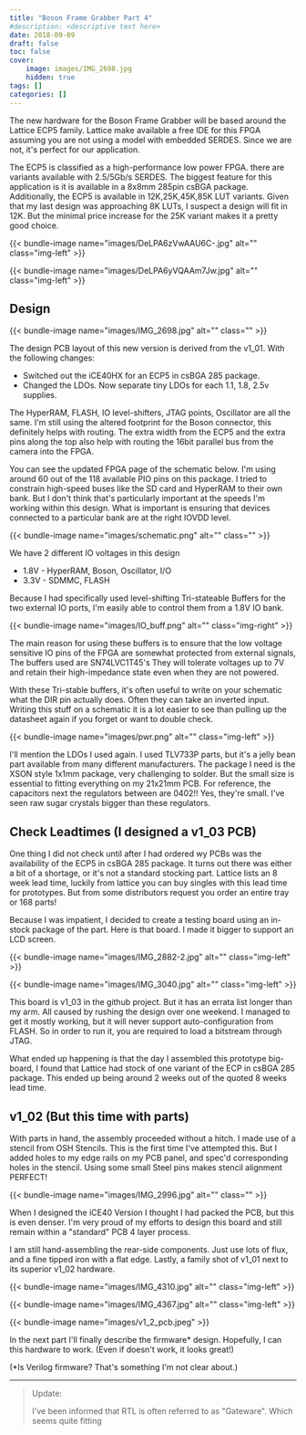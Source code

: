 ```yaml
---
title: "Boson Frame Grabber Part 4"
#description: <descriptive text here>
date: 2018-09-09
draft: false
toc: false
cover:
    image: images/IMG_2698.jpg
    hidden: true
tags: []
categories: []
---
```


The new hardware for the Boson Frame Grabber will be based around the Lattice ECP5 family. Lattice make available a free IDE for this FPGA assuming you are not using a model with embedded SERDES. Since we are not, it's perfect for our application.
<!--more-->

The ECP5 is classified as a high-performance low power FPGA. there are variants available with 2.5/5Gb/s SERDES. The biggest feature for this application is it is available in a 8x8mm 285pin csBGA package. Additionally, the ECP5 is available in 12K,25K,45K,85K LUT variants. Given that my last design was approaching 8K LUTs, I suspect a design will fit in 12K. But the minimal price increase for the 25K variant makes it a pretty good choice.


{{< bundle-image name="images/DeLPA6zVwAAU6C-.jpg" alt="" class="img-left" >}} 

{{< bundle-image name="images/DeLPA6yVQAAm7Jw.jpg" alt="" class="img-left" >}} 


## Design

{{< bundle-image name="images/IMG_2698.jpg" alt="" class="" >}}

The design PCB layout of this new version is derived from the v1_01. With the following changes:

 - Switched out the iCE40HX for an ECP5 in csBGA 285 package.
 - Changed the LDOs. Now separate tiny LDOs for each 1.1, 1.8, 2.5v supplies.

The HyperRAM, FLASH, IO level-shifters, JTAG points, Oscillator are all the same. I'm still using the altered footprint for the Boson connector, this definitely helps with routing. The extra width from the ECP5 and the extra pins along the top also help with routing the 16bit parallel bus from the camera into the FPGA.

You can see the updated FPGA page of the schematic below. I'm using around 60 out of the 118 available PIO pins on this package. I tried to constrain high-speed buses like the SD card and HyperRAM to their own bank. But I don't think that's particularly important at the speeds I'm working within this design. What is important is ensuring that devices connected to a particular bank are at the right IOVDD level.

{{< bundle-image name="images/schematic.png" alt="" class="" >}}

We have 2 different IO voltages in this design

 - 1.8V - HyperRAM, Boson, Oscillator, I/O
 - 3.3V - SDMMC, FLASH

Because I had specifically used level-shifting Tri-stateable Buffers for the two external IO ports, I'm easily able to control them from a 1.8V IO bank.

{{< bundle-image name="images/IO_buff.png" alt="" class="img-right" >}}

The main reason for using these buffers is to ensure that the low voltage sensitive IO pins of the FPGA are somewhat protected from external signals, The buffers used are SN74LVC1T45's They will tolerate voltages up to 7V and retain their high-impedance state even when they are not powered.

With these Tri-stable buffers, it's often useful to write on your schematic what the DIR pin actually does. Often they can take an inverted input. Writing this stuff on a schematic it is a lot easier to see than pulling up the datasheet again if you forget or want to double check.

{{< bundle-image name="images/pwr.png" alt="" class="img-left" >}}

I'll mention the LDOs I used again. I used TLV733P parts, but it's a jelly bean part available from many different manufacturers. The package I need is the XSON style 1x1mm package, very challenging to solder. But the small size is essential to fitting everything on my 21x21mm PCB.  For reference, the capacitors next the regulators between are 0402!! Yes, they're small. I've seen raw sugar crystals bigger than these regulators.

## Check Leadtimes (I designed a v1_03 PCB)

One thing I did not check until after I had ordered wy PCBs was the availability of the ECP5 in csBGA 285 package. It turns out there was either a bit of a shortage, or it's not a standard stocking part. Lattice lists an 8 week lead time, luckily from lattice you can buy singles with this lead time for prototypes. But from some distributors request you order an entire tray or 168 parts! 

Because I was impatient, I decided to create a testing board using an in-stock package of the part. Here is that board. I made it bigger to support an LCD screen.

{{< bundle-image name="images/IMG_2882-2.jpg" alt="" class="img-left" >}}

{{< bundle-image name="images/IMG_3040.jpg" alt="" class="img-left" >}}

This board is v1_03 in the github project. But it has an errata list longer than my arm. All caused by rushing the design over one weekend. I managed to get it mostly working, but it will never support auto-configuration from FLASH. So in order to run it, you are required to load a bitstream through JTAG.

What ended up happening is that the day I assembled this prototype big-board, I found that Lattice had stock of one variant of the ECP in csBGA 285 package. This ended up being around 2 weeks out of the quoted 8 weeks lead time.

## v1_02 (But this time with parts)

With parts in hand, the assembly proceeded without a hitch. I made use of a stencil from OSH Stencils. This is the first time I've attempted this. But I added holes to my edge rails on my PCB panel, and spec'd corresponding holes in the stencil. Using some small Steel pins makes stencil alignment PERFECT!

{{< bundle-image name="images/IMG_2996.jpg" alt="" class="" >}}

When I designed the iCE40 Version I thought I had packed the PCB, but this is even denser. I'm very proud of my efforts to design this board and still remain within a "standard" PCB 4 layer process. 

I am still hand-assembling the rear-side components. Just use lots of flux, and a fine tipped iron with a flat edge. Lastly, a family shot of v1_01 next to its superior v1_02 hardware.

{{< bundle-image name="images/IMG_4310.jpg" alt="" class="img-left" >}}

{{< bundle-image name="images/IMG_4367.jpg" alt="" class="img-left" >}}

{{< bundle-image name="images/v1_2_pcb.jpeg" >}}

In the next part I'll finally describe the firmware* design. Hopefully, I can this hardware to work. (Even if doesn't work, it looks great!)

(*Is Verilog firmware? That's something I'm not clear about.)

---

    
 > Update: 
 > 
 > I've been informed that RTL is often referred to as "Gateware". Which seems quite fitting
